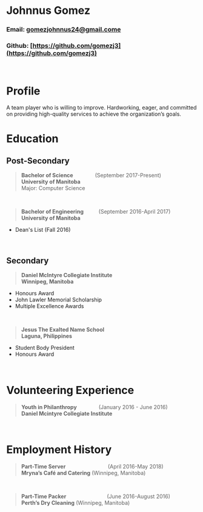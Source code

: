 # **Johnnus Gomez**
### Email: gomezjohnnus24@gmail.come
### Github: [https://github.com/gomezj3](https://github.com/gomezj3)

&nbsp;

# Profile
A team player who is willing to improve. Hardworking, eager, and committed on providing high-quality services to achieve the organization’s goals.
&nbsp;
# Education
## Post-Secondary
> __Bachelor of Science__ &emsp; &emsp; &emsp; (September 2017-Present)                                      
__University of Manitoba__                              
Major: Computer Science

&nbsp;

> __Bachelor of Engineering__ &emsp; &emsp; (September 2016-April 2017)                                  
__University of Manitoba__
* Dean's List (Fall 2016)


&nbsp;

## Secondary
> __Daniel McIntyre Collegiate Institute__       
  __Winnipeg, Manitoba__
* Honours Award
* John Lawler Memorial Scholarship
* Multiple Excellence Awards


&nbsp;
>__Jesus The Exalted Name School__                   
__Laguna, Philippines__
* Student Body President
* Honours Award
  
&nbsp;
# Volunteering Experience
> __Youth in Philanthropy__ &emsp; &emsp; &emsp;       (January 2016 - June 2016)                            
__Daniel Mcintyre Collegiate Institute__




&nbsp;

# Employment  History

> __Part-Time Server__ 	&emsp; &emsp; &emsp; &emsp; &emsp; &emsp;	   (April 2016-May 2018)    
__Mryna’s Café and Catering__ (Winnipeg, Manitoba)


&nbsp;

> __Part-Time Packer__ 		&emsp; &emsp; &emsp;&emsp; &emsp; &emsp;	(June 2016-August 2016)              
__Perth’s Dry Cleaning__ (Winnipeg, Manitoba)
 
